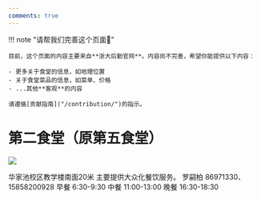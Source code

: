 ```yaml
---
comments: true
---
```


!!! note "请帮我们完善这个页面🙏"

    目前，这个页面的内容主要来自**浙大后勤官网**。内容尚不完善，希望你能提供以下内容：

    - 更多关于食堂的信息，如地理位置
    - 关于食堂菜品的信息，如菜单、价格
    - ...其他**客观**的内容

    请遵循[贡献指南]("/contribution/")的指示。

# 第二食堂（原第五食堂）



 

![](https://zulg.zju.edu.cn/__local/1/E7/A0/CCE74B6C72162482DF0B6D0D7AE_2BABFBF2_7948.png)

华家池校区教学楼南面20米
主要提供大众化餐饮服务。
罗嗣柏
86971330、15858200928
早餐 6:30-9:30
中餐 11:00-13:00
晚餐 16:30-18:30
